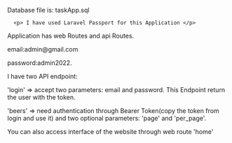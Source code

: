 <div>
   <p> Database file is: taskApp.sql </p>
    
      <p> I have used Laravel Passport for this Application </p>

<p> Application has web Routes and api Routes.</p>
<p> email:admin@gmail.com </p>
<p> password:admin2022. </p>
<p> I have two API endpoint:  </p>
<p>'login' => accept two parameters: email and password. This Endpoint return the user with the token. </p>
<p>'beers' => need authentication through Bearer Token(copy the token from login and use it) and two optional parameters: 'page' and 'per_page'.  </p>

<p> You can also access interface of the website through web route 'home' </p><br>
</div>

